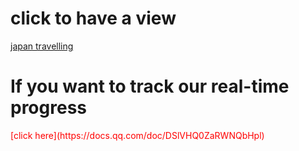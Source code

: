 # click to have a view
[japan travelling](https://github.com/c-faust/c-space-station/blob/main/assets/%E6%97%A5%E6%9C%AC%E6%97%85%E6%B8%B8.pdf)
# If you want to track our real-time progress
<span style="color: red;">
[click here](https://docs.qq.com/doc/DSlVHQ0ZaRWNQbHpl)
</span>
